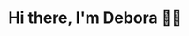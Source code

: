 # Hi there, I'm Debora 👋✨













<!-- <div align="center">
  <img src="https://github.com/deborafaria01/deborafaria01/blob/main/octocat-1687214578733.png" width="365px"/>
  <img src="https://github-readme-stats.vercel.app/api/top-langs/?username=deborafaria01&layout=donut&langs_count=10&theme=dracula" width="350px"/>
  <a href="https://github.com/deborafaria01">
</div> -->


  


